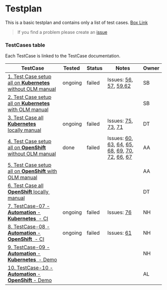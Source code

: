 # Testplan

This is a basic testplan and contains only a list of test cases.
[Box Link](https://ibm.box.com/s/lydi76fp84yg2fvzqrckezlehu1chi6l)

> If you find a problem please create an [issue](https://github.com/IBM/operator-sample-go/issues/new/choose)

### TestCases table 

Each TestCase is linked to the TestCase documentation.

| TestCase | Tested | Status | Notes | Owner |
| --- | --- | --- | --- | --- |
| [1. Test Case setup all on **Kubernetes** without OLM manual](https://ibm.box.com/s/bo25ocn1mjpm7j61ehmglawda7f0plmw) | ongoing | failed | Issues: [56](https://github.com/IBM/operator-sample-go/issues/56), [57](https://github.com/IBM/operator-sample-go/issues/57), [59](https://github.com/IBM/operator-sample-go/issues/59),[62](https://github.com/IBM/operator-sample-go/issues/62) | SB |
| [2. Test Case setup all on **Kubernetes** with OLM manual](https://ibm.box.com/s/drm296zjnw10i0g04fli0rdt9vo610ui) |  |  |  | SB |
| [3. Test Case all **Kubernetes** locally manual](https://ibm.box.com/s/jzkvohw5fprvpiggqsubymlp1al1c0r7) | ongoing | failed |  Issues: [75](https://github.com/IBM/operator-sample-go/issues/75), [73](https://github.com/IBM/operator-sample-go/issues/73), [71](https://github.com/IBM/operator-sample-go/issues/71) | DT |
| [4. Test Case setup all on **OpenShift** without OLM manual](https://ibm.box.com/s/e8ckkneiysrztg4foy4ek268pb5z5h31) | done | failed | Issues: [60](https://github.com/IBM/operator-sample-go/issues/60), [63](https://github.com/IBM/operator-sample-go/issues/63), [64](https://github.com/IBM/operator-sample-go/issues/64), [65](https://github.com/IBM/operator-sample-go/issues/65), [68](https://github.com/IBM/operator-sample-go/issues/68), [69](https://github.com/IBM/operator-sample-go/issues/69), [70](https://github.com/IBM/operator-sample-go/issues/70), [72](https://github.com/IBM/operator-sample-go/issues/72), [66](https://github.com/IBM/operator-sample-go/issues/66), [67](https://github.com/IBM/operator-sample-go/issues/67) | AA |
| [5. Test Case setup all on **OpenShift** with OLM manual](https://ibm.box.com/s/3t6flws1e2vplgla965df987uzfvow09) |  |  |  | AA |
| [6. Test Case all **OpenShift** locally  manual](https://ibm.box.com/s/ni3tso7v12bqbno3vj96crhld0mpl2bi) |  |  |  | DT |
| [7. TestCase-07 - **Automation** - **Kubernetes**  - CI](https://ibm.box.com/s/e1v7241vxynhn3vfw55sbtx7qs13w549) | ongoing | failed |  Issues: [76](https://github.com/IBM/operator-sample-go/issues/76) | NH |
| [8. TestCase-08 - **Automation** - **OpenShift**  - CI](https://ibm.box.com/s/e1v7241vxynhn3vfw55sbtx7qs13w549) | ongoing | failed |  Issues: [61](https://github.com/IBM/operator-sample-go/issues/61) | NH |
| [9. TestCase-09 - **Automation** - **Kubernetes**  - Demo](https://ibm.box.com/s/fg4ejoq459fdyzjz7pz7i1jve6c7maib) |  |  |  | NH |
| [10. TestCase-10 - **Automation** - **OpenShift** - Demo](https://ibm.box.com/s/qauu1ju1ss889pa084bs6seeh3nqk1ny) |  |  |  | AL |
